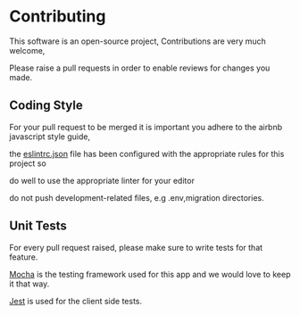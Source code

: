 # Contributing

This software is an open-source project, Contributions are very much welcome,

Please raise a pull requests in order to enable reviews for changes you made.

## Coding Style

For your pull request to be merged it is important you adhere to the airbnb javascript style guide,

the [eslintrc.json](/.eslintrc.json) file has been configured with the appropriate rules for this project so

do well to use the appropriate linter for your editor

do not push development-related files, e.g .env,migration directories.

## Unit Tests

For every pull request raised, please make sure to write tests for that feature.

[Mocha](mochajs.org) is the testing framework used for this app and we would love to keep it that way.

[Jest](https://jestjs.io) is used for the client side tests.

